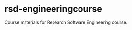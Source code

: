 rsd-engineeringcourse
=====================

Course materials for Research Software Engineering course.
